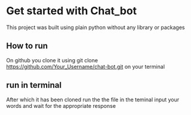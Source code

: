 # Get started with Chat_bot

This project was built using plain python without any library or packages

## How to run

On github you clone it using git clone https://github.com/Your_Username/chat-bot.git on your terminal

## run in terminal

After which it has been cloned run the the file in the teminal input your words and wait for the appropriate response
